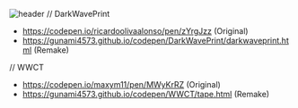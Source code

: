 ![header](https://capsule-render.vercel.app/api?type=wave&color=#fff&height=200&section=header&text=Gunami%20CodePen%20Source%20List&fontSize=30)
// DarkWavePrint
- https://codepen.io/ricardoolivaalonso/pen/zYrgJzz (Original)
- https://gunami4573.github.io/codepen/DarkWavePrint/darkwaveprint.html (Remake)

// WWCT
- https://codepen.io/maxym11/pen/MWyKrRZ (Original)
- https://gunami4573.github.io/codepen/WWCT/tape.html (Remake)